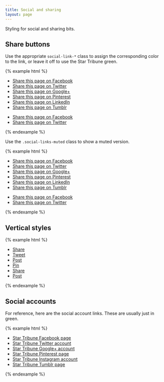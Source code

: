 ```yaml
---
title: Social and sharing
layout: page
---
```


Styling for social and sharing bits.

## Share buttons

Use the appropriate `social-link-*` class to assign the corresponding color to the link, or leave it off to use the Star Tribune green.

{% example html %}

<ul class="social-links">
  <li class="social-link-facebook">
    <a href="https://www.facebook.com/sharer/sharer.php?u=http%3A%2F%2Fstrib.mn%2Fexample" target="_blank" rel="noopener">
      <i class="strib-icon strib-social-facebook-circle"></i>
      <span class="sr-only">Share this page on Facebook</span>
    </a>
  </li>

  <li class="social-link-twitter">
    <a href="https://twitter.com/intent/tweet?url=http%3A%2F%2Fstrib.mn%2Fexample&text=Example+text" target="_blank" rel="noopener">
      <i class="strib-icon strib-social-twitter-circle"></i>
      <span class="sr-only">Share this page on Twitter</span>
    </a>
  </li>

  <li class="social-link-google">
    <a href="https://plus.google.com/share?url=http%3A%2F%2Fstrib.mn%2Fexample" target="_blank" rel="noopener">
      <i class="strib-icon strib-social-google-circle"></i>
      <span class="sr-only">Share this page on Google+</span>
    </a>
  </li>

  <li class="social-link-pinterest">
    <a href="https://pinterest.com/pin/create/button/?url=http%3A%2F%2Fstrib.mn%2Fexample&description=Example+description" target="_blank" rel="noopener">
      <i class="strib-icon strib-social-pinterest-circle"></i>
      <span class="sr-only">Share this page on Pinterest</span>
    </a>
  </li>

  <li class="social-link-linkedin">
    <a href="http://www.linkedin.com/shareArticle?mini=true&url=http%3A%2F%2Fstrib.mn%2Fexample&title=Example+title&summary=Example+summary" target="_blank" rel="noopener">
      <i class="strib-icon strib-social-linkedin-circle"></i>
      <span class="sr-only">Share this page on LinkedIn</span>
    </a>
  </li>

  <li class="social-link-tumblr">
    <a href="http://www.tumblr.com/share/link?url=http%3A%2F%2Fstrib.mn%2Fexample" target="_blank" rel="noopener">
      <i class="strib-icon strib-social-tumblr-circle"></i>
      <span class="sr-only">Share this page on Tumblr</span>
    </a>
  </li>
</ul>

<ul class="social-links">
  <li>
    <a href="https://www.facebook.com/sharer/sharer.php?u=http%3A%2F%2Fstrib.mn%2Fexample" target="_blank" rel="noopener">
      <i class="strib-icon strib-social-facebook-circle"></i>
      <span class="sr-only">Share this page on Facebook</span>
    </a>
  </li>

  <li>
    <a href="https://twitter.com/intent/tweet?url=http%3A%2F%2Fstrib.mn%2Fexample&text=Example+text" target="_blank" rel="noopener">
      <i class="strib-icon strib-social-twitter-circle"></i>
      <span class="sr-only">Share this page on Twitter</span>
    </a>
  </li>
</ul>
{% endexample %}

Use the `.social-links-muted` class to show a muted version.

{% example html %}

<ul class="social-links social-links-muted">
  <li class="social-link-facebook">
    <a href="https://www.facebook.com/sharer/sharer.php?u=http%3A%2F%2Fstrib.mn%2Fexample" target="_blank" rel="noopener">
      <i class="strib-icon strib-social-facebook-circle"></i>
      <span class="sr-only">Share this page on Facebook</span>
    </a>
  </li>

  <li class="social-link-twitter">
    <a href="https://twitter.com/intent/tweet?url=http%3A%2F%2Fstrib.mn%2Fexample&text=Example+text" target="_blank" rel="noopener">
      <i class="strib-icon strib-social-twitter-circle"></i>
      <span class="sr-only">Share this page on Twitter</span>
    </a>
  </li>

  <li class="social-link-google">
    <a href="https://plus.google.com/share?url=http%3A%2F%2Fstrib.mn%2Fexample" target="_blank" rel="noopener">
      <i class="strib-icon strib-social-google-circle"></i>
      <span class="sr-only">Share this page on Google+</span>
    </a>
  </li>

  <li class="social-link-pinterest">
    <a href="https://pinterest.com/pin/create/button/?url=http%3A%2F%2Fstrib.mn%2Fexample&description=Example+description" target="_blank" rel="noopener">
      <i class="strib-icon strib-social-pinterest-circle"></i>
      <span class="sr-only">Share this page on Pinterest</span>
    </a>
  </li>

  <li class="social-link-linkedin">
    <a href="http://www.linkedin.com/shareArticle?mini=true&url=http%3A%2F%2Fstrib.mn%2Fexample&title=Example+title&summary=Example+summary" target="_blank" rel="noopener">
      <i class="strib-icon strib-social-linkedin-circle"></i>
      <span class="sr-only">Share this page on LinkedIn</span>
    </a>
  </li>

  <li class="social-link-tumblr">
    <a href="http://www.tumblr.com/share/link?url=http%3A%2F%2Fstrib.mn%2Fexample" target="_blank" rel="noopener">
      <i class="strib-icon strib-social-tumblr-circle"></i>
      <span class="sr-only">Share this page on Tumblr</span>
    </a>
  </li>
</ul>

<ul class="social-links social-links-muted">
  <li>
    <a href="https://www.facebook.com/sharer/sharer.php?u=http%3A%2F%2Fstrib.mn%2Fexample" target="_blank" rel="noopener">
      <i class="strib-icon strib-social-facebook-circle"></i>
      <span class="sr-only">Share this page on Facebook</span>
    </a>
  </li>

  <li>
    <a href="https://twitter.com/intent/tweet?url=http%3A%2F%2Fstrib.mn%2Fexample&text=Example+text" target="_blank" rel="noopener">
      <i class="strib-icon strib-social-twitter-circle"></i>
      <span class="sr-only">Share this page on Twitter</span>
    </a>
  </li>
</ul>
{% endexample %}

## Vertical styles

{% example html %}

<ul class="social-links social-links-vertical social-links-muted">
  <li class="social-link-facebook">
    <a href="https://www.facebook.com/sharer/sharer.php?u=http%3A%2F%2Fstrib.mn%2Fexample" target="_blank" rel="noopener">
      <i class="strib-icon strib-social-facebook"></i>
      Share
    </a>
  </li>

  <li class="social-link-twitter">
    <a href="https://twitter.com/intent/tweet?url=http%3A%2F%2Fstrib.mn%2Fexample&text=Example+text" target="_blank" rel="noopener">
      <i class="strib-icon strib-social-twitter"></i>
      Tweet
    </a>
  </li>

  <li class="social-link-google">
    <a href="https://plus.google.com/share?url=http%3A%2F%2Fstrib.mn%2Fexample" target="_blank" rel="noopener">
      <i class="strib-icon strib-social-google"></i>
      Post
    </a>
  </li>

  <li class="social-link-pinterest">
    <a href="https://pinterest.com/pin/create/button/?url=http%3A%2F%2Fstrib.mn%2Fexample&description=Example+description" target="_blank" rel="noopener">
      <i class="strib-icon strib-social-pinterest"></i>
      Pin
    </a>
  </li>

  <li class="social-link-linkedin">
    <a href="http://www.linkedin.com/shareArticle?mini=true&url=http%3A%2F%2Fstrib.mn%2Fexample&title=Example+title&summary=Example+summary" target="_blank" rel="noopener">
      <i class="strib-icon strib-social-linkedin"></i>
      Share
    </a>
  </li>

  <li class="social-link-tumblr">
    <a href="http://www.tumblr.com/share/link?url=http%3A%2F%2Fstrib.mn%2Fexample" target="_blank" rel="noopener">
      <i class="strib-icon strib-social-tumblr"></i>
      Post
    </a>
  </li>
</ul>
{% endexample %}

## Social accounts

For reference, here are the social account links. These are usually just in green.

{% example html %}

<ul class="social-links">
  <li>
    <a href="https://www.facebook.com/startribune/" target="_blank" rel="noopener">
      <i class="strib-icon strib-social-facebook-circle"></i>
      <span class="sr-only">Star Tribune Facebook page</span>
    </a>
  </li>

  <li>
    <a href="https://twitter.com/StarTribune/" target="_blank" rel="noopener">
      <i class="strib-icon strib-social-twitter-circle"></i>
      <span class="sr-only">Star Tribune Twitter account</span>
    </a>
  </li>

  <li>
    <a href="https://plus.google.com/+startribune/" target="_blank" rel="noopener">
      <i class="strib-icon strib-social-google-circle"></i>
      <span class="sr-only">Star Tribune Google+ account</span>
    </a>
  </li>

  <li>
    <a href="http://pinterest.com/startribune/" target="_blank" rel="noopener">
      <i class="strib-icon strib-social-pinterest-circle"></i>
      <span class="sr-only">Star Tribune Pinterest page</span>
    </a>
  </li>

  <li>
    <a href="http://www.instagram.com/startribune/" target="_blank" rel="noopener">
      <i class="strib-icon strib-social-instagram-circle"></i>
      <span class="sr-only">Star Tribune Instagram account</span>
    </a>
  </li>

  <li>
    <a href="http://startribune.tumblr.com/" target="_blank" rel="noopener">
      <i class="strib-icon strib-social-tumblr-circle"></i>
      <span class="sr-only">Star Tribune Tumblr page</span>
    </a>
  </li>
</ul>
{% endexample %}
